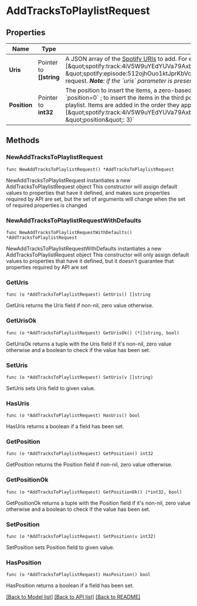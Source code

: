 # AddTracksToPlaylistRequest

## Properties

Name | Type | Description | Notes
------------ | ------------- | ------------- | -------------
**Uris** | Pointer to **[]string** | A JSON array of the [Spotify URIs](/documentation/web-api/#spotify-uris-and-ids) to add. For example: &#x60;{\&quot;uris\&quot;: [\&quot;spotify:track:4iV5W9uYEdYUVa79Axb7Rh\&quot;,\&quot;spotify:track:1301WleyT98MSxVHPZCA6M\&quot;, \&quot;spotify:episode:512ojhOuo1ktJprKbVcKyQ\&quot;]}&#x60;&lt;br/&gt;A maximum of 100 items can be added in one request. _**Note**: if the &#x60;uris&#x60; parameter is present in the query string, any URIs listed here in the body will be ignored._  | [optional] 
**Position** | Pointer to **int32** | The position to insert the items, a zero-based index. For example, to insert the items in the first position: &#x60;position&#x3D;0&#x60; ; to insert the items in the third position: &#x60;position&#x3D;2&#x60;. If omitted, the items will be appended to the playlist. Items are added in the order they appear in the uris array. For example: &#x60;{\&quot;uris\&quot;: [\&quot;spotify:track:4iV5W9uYEdYUVa79Axb7Rh\&quot;,\&quot;spotify:track:1301WleyT98MSxVHPZCA6M\&quot;], \&quot;position\&quot;: 3}&#x60;  | [optional] 

## Methods

### NewAddTracksToPlaylistRequest

`func NewAddTracksToPlaylistRequest() *AddTracksToPlaylistRequest`

NewAddTracksToPlaylistRequest instantiates a new AddTracksToPlaylistRequest object
This constructor will assign default values to properties that have it defined,
and makes sure properties required by API are set, but the set of arguments
will change when the set of required properties is changed

### NewAddTracksToPlaylistRequestWithDefaults

`func NewAddTracksToPlaylistRequestWithDefaults() *AddTracksToPlaylistRequest`

NewAddTracksToPlaylistRequestWithDefaults instantiates a new AddTracksToPlaylistRequest object
This constructor will only assign default values to properties that have it defined,
but it doesn't guarantee that properties required by API are set

### GetUris

`func (o *AddTracksToPlaylistRequest) GetUris() []string`

GetUris returns the Uris field if non-nil, zero value otherwise.

### GetUrisOk

`func (o *AddTracksToPlaylistRequest) GetUrisOk() (*[]string, bool)`

GetUrisOk returns a tuple with the Uris field if it's non-nil, zero value otherwise
and a boolean to check if the value has been set.

### SetUris

`func (o *AddTracksToPlaylistRequest) SetUris(v []string)`

SetUris sets Uris field to given value.

### HasUris

`func (o *AddTracksToPlaylistRequest) HasUris() bool`

HasUris returns a boolean if a field has been set.

### GetPosition

`func (o *AddTracksToPlaylistRequest) GetPosition() int32`

GetPosition returns the Position field if non-nil, zero value otherwise.

### GetPositionOk

`func (o *AddTracksToPlaylistRequest) GetPositionOk() (*int32, bool)`

GetPositionOk returns a tuple with the Position field if it's non-nil, zero value otherwise
and a boolean to check if the value has been set.

### SetPosition

`func (o *AddTracksToPlaylistRequest) SetPosition(v int32)`

SetPosition sets Position field to given value.

### HasPosition

`func (o *AddTracksToPlaylistRequest) HasPosition() bool`

HasPosition returns a boolean if a field has been set.


[[Back to Model list]](../README.md#documentation-for-models) [[Back to API list]](../README.md#documentation-for-api-endpoints) [[Back to README]](../README.md)


